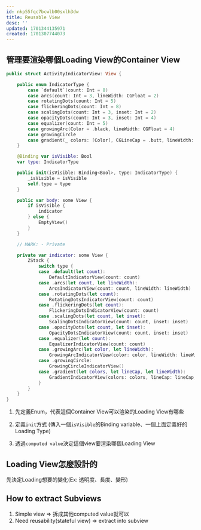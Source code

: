 ```yaml
---
id: nkp55fqc7bcwlb00sxlh3dw
title: Reusable View
desc: ''
updated: 1701344135971
created: 1701307744073
---
```


## 管理要渲染哪個Loading View的Container View

```swift
public struct ActivityIndicatorView: View {

    public enum IndicatorType {
        case `default`(count: Int = 8)
        case arcs(count: Int = 3, lineWidth: CGFloat = 2)
        case rotatingDots(count: Int = 5)
        case flickeringDots(count: Int = 8)
        case scalingDots(count: Int = 3, inset: Int = 2)
        case opacityDots(count: Int = 3, inset: Int = 4)
        case equalizer(count: Int = 5)
        case growingArc(Color = .black, lineWidth: CGFloat = 4)
        case growingCircle
        case gradient(_ colors: [Color], CGLineCap = .butt, lineWidth: CGFloat = 4)
    }

    @Binding var isVisible: Bool
    var type: IndicatorType

    public init(isVisible: Binding<Bool>, type: IndicatorType) {
        _isVisible = isVisible
        self.type = type
    }

    public var body: some View {
        if isVisible {
            indicator
        } else {
            EmptyView()
        }
    }

    // MARK: - Private

    private var indicator: some View {
        ZStack {
            switch type {
            case .default(let count):
                DefaultIndicatorView(count: count)
            case .arcs(let count, let lineWidth):
                ArcsIndicatorView(count: count, lineWidth: lineWidth)
            case .rotatingDots(let count):
                RotatingDotsIndicatorView(count: count)
            case .flickeringDots(let count):
                FlickeringDotsIndicatorView(count: count)
            case .scalingDots(let count, let inset):
                ScalingDotsIndicatorView(count: count, inset: inset)
            case .opacityDots(let count, let inset):
                OpacityDotsIndicatorView(count: count, inset: inset)
            case .equalizer(let count):
                EqualizerIndicatorView(count: count)
            case .growingArc(let color, let lineWidth):
                GrowingArcIndicatorView(color: color, lineWidth: lineWidth)
            case .growingCircle:
                GrowingCircleIndicatorView()
            case .gradient(let colors, let lineCap, let lineWidth):
                GradientIndicatorView(colors: colors, lineCap: lineCap, lineWidth: lineWidth)
            }
        }
    }
}
```

1. 先定義Enum，代表這個Container View可以渲染的Loading View有哪些

2. 定義`init`方式 (傳入一個`isVisible`的Binding variable、一個上面定義好的Loading Type)

3. 透過`computed value`決定這個view要渲染哪個Loading View

## Loading View怎麼設計的

先決定Loading想要的變化(Ex: 透明度、長度、變形)

## How to extract Subviews

1. Simple view => 拆成其他computed value就可以
2. Need reusability(stateful view) => extract into subview
